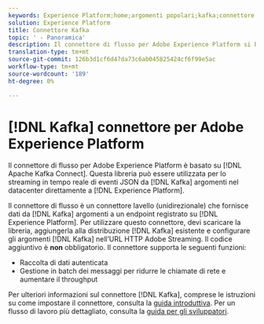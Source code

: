 ```yaml
---
keywords: Experience Platform;home;argomenti popolari;kafka;connettore kafka;Kafka;
solution: Experience Platform
title: Connettore Kafka
topic: ' - Panoramica'
description: Il connettore di flusso per Adobe Experience Platform si basa su Apache Kafka Connect. Questa libreria può essere utilizzata per lo streaming in tempo reale di eventi JSON da argomenti Kafka nel centro dati direttamente a Experience Platform.
translation-type: tm+mt
source-git-commit: 126b3d1cf6d47da73c6ab045825424cf6f99e5ac
workflow-type: tm+mt
source-wordcount: '189'
ht-degree: 0%

---
```



# [!DNL Kafka] connettore per Adobe Experience Platform

Il connettore di flusso per Adobe Experience Platform è basato su [!DNL Apache Kafka Connect]. Questa libreria può essere utilizzata per lo streaming in tempo reale di eventi JSON da [!DNL Kafka] argomenti nel datacenter direttamente a [!DNL Experience Platform].

Il connettore di flusso è un connettore lavello (unidirezionale) che fornisce dati da [!DNL Kafka] argomenti a un endpoint registrato su [!DNL Experience Platform]. Per utilizzare questo connettore, devi scaricare la libreria, aggiungerla alla distribuzione [!DNL Kafka] esistente e configurare gli argomenti [!DNL Kafka] nell’URL HTTP Adobe Streaming. Il codice aggiuntivo è **non** obbligatorio. Il connettore supporta le seguenti funzioni:

- Raccolta di dati autenticata
- Gestione in batch dei messaggi per ridurre le chiamate di rete e aumentare il throughput

Per ulteriori informazioni sul connettore [!DNL Kafka], comprese le istruzioni su come impostare il connettore, consulta la [guida introduttiva](https://github.com/adobe/experience-platform-streaming-connect). Per un flusso di lavoro più dettagliato, consulta la [guida per gli sviluppatori](https://www.adobe.com/go/kafka-connector-developer-guide).